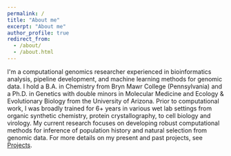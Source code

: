 ```yaml
---
permalink: /
title: "About me"
excerpt: "About me"
author_profile: true
redirect_from: 
  - /about/
  - /about.html
---
```


I'm a computational genomics researcher experienced in bioinformatics analysis, pipeline development, and machine learning methods for genomic data. I hold a B.A. in Chemistry from Bryn Mawr College (Pennsylvania) and a Ph.D. in Genetics with double minors in Molecular Medicine and Ecology & Evolutionary Biology from the University of Arizona. Prior to computational work, I was broadly trained for 6+ years in various wet lab settings from organic synthetic chemistry, protein crystallography, to cell biology and virology. My current research focuses on developing robust computational methods for inference of population history and natural selection from genomic data. For more details on my present and past projects, see [Projects](https://lntran26.github.io/projects).
